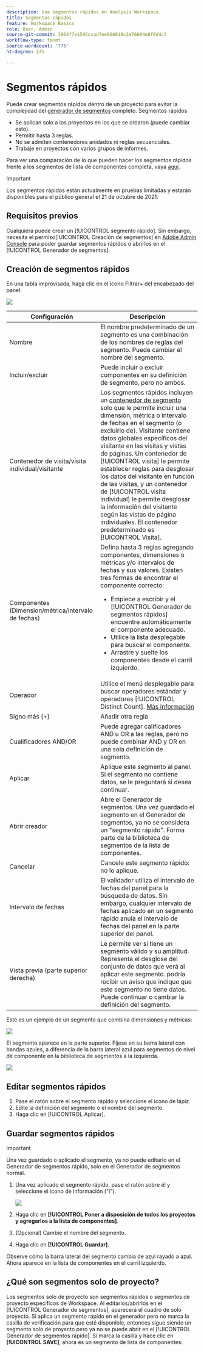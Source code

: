 ```yaml
---
description: Use segmentos rápidos en Analysis Workspace.
title: Segmentos rápidos
feature: Workspace Basics
role: User, Admin
source-git-commit: 3964f7e1595ccad7ee066018c2e76604e0f6d4c7
workflow-type: tm+mt
source-wordcount: '775'
ht-degree: 14%

---
```



# Segmentos rápidos

Puede crear segmentos rápidos dentro de un proyecto para evitar la complejidad del [generador de segmentos](/help/components/segmentation/segmentation-workflow/seg-build.md) completo. Segmentos rápidos

* Se aplican solo a los proyectos en los que se crearon (puede cambiar esto).
* Permitir hasta 3 reglas.
* No se admiten contenedores anidados ni reglas secuenciales.
* Trabaje en proyectos con varios grupos de informes.

Para ver una comparación de lo que pueden hacer los segmentos rápidos frente a los segmentos de lista de componentes completa, vaya [aquí](/help/analyze/analysis-workspace/components/segments/t-freeform-project-segment.md).

>[!IMPORTANT]
> Los segmentos rápidos están actualmente en pruebas limitadas y estarán disponibles para el público general el 21 de octubre de 2021.

## Requisitos previos

Cualquiera puede crear un [!UICONTROL segmento rápido]. Sin embargo, necesita el permiso[!UICONTROL Creación de segmentos] en [Adobe Admin Console](https://experienceleague.adobe.com/docs/analytics/admin/admin-console/permissions/summary-tables.html?lang=en#analytics-tools) para poder guardar segmentos rápidos o abrirlos en el [!UICONTROL Generador de segmentos].

## Creación de segmentos rápidos

En una tabla improvisada, haga clic en el icono Filtrar+ del encabezado del panel:

![](assets/quick-seg1.png)

| Configuración | Descripción |
| --- | --- |
| Nombre | El nombre predeterminado de un segmento es una combinación de los nombres de reglas del segmento. Puede cambiar el nombre del segmento. |
| Incluir/excluir | Puede incluir o excluir componentes en su definición de segmento, pero no ambos. |
| Contenedor de visita/visita individual/visitante | Los segmentos rápidos incluyen un [contenedor de segmento](https://experienceleague.adobe.com/docs/analytics/components/segmentation/seg-overview.html?lang=en#section_AF2A28BE92474DB386AE85743C71B2D6) solo que le permite incluir una dimensión, métrica o intervalo de fechas en el segmento (o excluirlo de).  Visitante contiene datos globales específicos del visitante en las visitas y vistas de páginas. Un contenedor de [!UICONTROL visita] le permite establecer reglas para desglosar los datos del visitante en función de las visitas, y un contenedor de [!UICONTROL visita individual] le permite desglosar la información del visitante según las vistas de página individuales. El contenedor predeterminado es [!UICONTROL Visita]. |
| Componentes (Dimension/métrica/intervalo de fechas) | Defina hasta 3 reglas agregando componentes, dimensiones o métricas y/o intervalos de fechas y sus valores. Existen tres formas de encontrar el componente correcto:<ul><li>Empiece a escribir y el [!UICONTROL Generador de segmentos rápidos] encuentre automáticamente el componente adecuado.</li><li>Utilice la lista desplegable para buscar el componente.</li><li>Arrastre y suelte los componentes desde el carril izquierdo.</li></ul> |
| Operador | Utilice el menú desplegable para buscar operadores estándar y operadores [!UICONTROL Distinct Count]. [Más información](https://experienceleague.adobe.com/docs/analytics/components/segmentation/segment-reference/seg-operators.html?lang=en) |
| Signo más (+) | Añadir otra regla |
| Cualificadores AND/OR | Puede agregar calificadores AND u OR a las reglas, pero no puede combinar AND y OR en una sola definición de segmento. |
| Aplicar | Aplique este segmento al panel. Si el segmento no contiene datos, se le preguntará si desea continuar. |
| Abrir creador | Abre el Generador de segmentos. Una vez guardado el segmento en el Generador de segmentos, ya no se considera un &quot;segmento rápido&quot;. Forma parte de la biblioteca de segmentos de la lista de componentes. |
| Cancelar | Cancele este segmento rápido: no lo aplique. |
| Intervalo de fechas | El validador utiliza el intervalo de fechas del panel para la búsqueda de datos. Sin embargo, cualquier intervalo de fechas aplicado en un segmento rápido anula el intervalo de fechas del panel en la parte superior del panel. |
| Vista previa (parte superior derecha) | Le permite ver si tiene un segmento válido y su amplitud. Representa el desglose del conjunto de datos que verá al aplicar este segmento. podría recibir un aviso que indique que este segmento no tiene datos. Puede continuar o cambiar la definición del segmento. |

Este es un ejemplo de un segmento que combina dimensiones y métricas:

![](assets/quick-seg2.png)

El segmento aparece en la parte superior. Fíjese en su barra lateral con bandas azules, a diferencia de la barra lateral azul para segmentos de nivel de componente en la biblioteca de segmentos a la izquierda.

![](assets/quick-seg5.png)

## Editar segmentos rápidos

1. Pase el ratón sobre el segmento rápido y seleccione el icono de lápiz.
1. Edite la definición del segmento o el nombre del segmento.
1. Haga clic en [!UICONTROL Aplicar].

## Guardar segmentos rápidos

>[!IMPORTANT]
>Una vez guardado o aplicado el segmento, ya no puede editarlo en el Generador de segmentos rápido, solo en el Generador de segmentos normal.

1. Una vez aplicado el segmento rápido, pase el ratón sobre él y seleccione el icono de información (&quot;i&quot;).

   ![](assets/quick-seg6.png)

1. Haga clic en **[!UICONTROL Poner a disposición de todos los proyectos y agregarlos a la lista de componentes]**.
1. (Opcional) Cambie el nombre del segmento.
1. Haga clic en **[!UICONTROL Guardar]**.

Observe cómo la barra lateral del segmento cambia de azul rayado a azul. Ahora aparece en la lista de componentes en el carril izquierdo.

## ¿Qué son segmentos solo de proyecto?

Los segmentos solo de proyecto son segmentos rápidos o segmentos de proyecto específicos de Workspace. Al editarlos/abrirlos en el [!UICONTROL Generador de segmentos], aparecerá el cuadro de solo proyecto. Si aplica un segmento rápido en el generador pero no marca la casilla de verificación para que esté disponible, entonces sigue siendo un segmento solo de proyecto pero ya no se puede abrir en el [!UICONTROL Generador de segmentos rápido]. Si marca la casilla y hace clic en **[!UICONTROL SAVE]**, ahora es un segmento de lista de componentes.